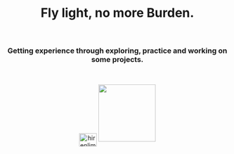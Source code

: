 <h1 align="center"> Fly light, no more Burden.</h1>

<br>

<h3 align="center">Getting experience through exploring, practice and working on some projects.</h3>
<br>
<p align="center">
<a href="https://twitter.com/hirenlimbad8" target="blank"><img align="center" src="https://raw.githubusercontent.com/rahuldkjain/github-profile-readme-generator/master/src/images/icons/Social/twitter.svg" alt="hirenlimbad8" height="30" width="40" /></a>

<img src="https://github-readme-stats-git-masterrstaa-rickstaa.vercel.app/api?username=hirenlimbad&theme=tokyonight" style="height:130px" />
